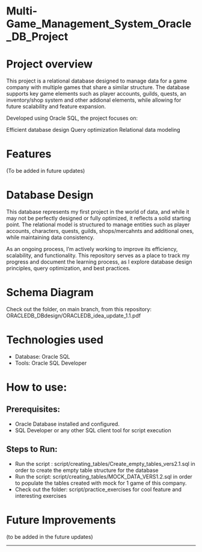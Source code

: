 # Multi-Game_Management_System_Oracle_DB_Project


# **Project overview**

This project is a relational database designed to manage data for a game company with multiple games that share a similar structure. The database supports key game elements such as player accounts, guilds, quests, an inventory/shop system and other addional elements, while allowing for future scalability and feature expansion.

Developed using Oracle SQL, the project focuses on:

Efficient database design
Query optimization
Relational data modeling


# **Features** 
 (To be added in future updates)
 

# **Database Design**

This database represents my first project in the world of data, and while it may not be perfectly designed or fully optimized, it reflects a solid starting point. The relational model is structured to manage entities such as player accounts, characters, quests, guilds, shops/mercahnts and additional ones, while maintaining data consistency.

As an ongoing process, I’m actively working to improve its efficiency, scalability, and functionality. This repository serves as a place to track my progress and document the learning process, as I explore database design principles, query optimization, and best practices.


# **Schema Diagram**

Check out the folder, on main branch, from this repository: ORACLEDB_DBdesign/ORACLEDB_idea_update_1.1.pdf 


# **Technologies used**
 - Database: Oracle SQL
 - Tools: Oracle SQL Developer 

# **How to use:**

## **Prerequisites:**
 -  Oracle Database installed and configured.
 -  SQL Developer or any other SQL client tool for script execution

## **Steps to Run:**
 - Run the script : script/creating_tables/Create_empty_tables_vers2.1.sql in order to create the empty table structure for the database
 - Run the script: script/creating_tables/MOCK_DATA_VERS1.2.sql in order to populate the tables created with mock for 1 game of this company.
 - Check out the folder: script/practice_exercises  for cool feature and interesting exercises


# **Future Improvements**

(to be added in the future updates) 

--- 






